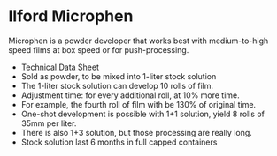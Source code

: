 # Ilford Microphen

Microphen is a powder developer that works best with medium-to-high speed films at box speed or for push-processing.

* [Technical Data Sheet](./resources/ilford_perceptol_id-11_microphen.pdf)
* Sold as powder, to be mixed into 1-liter stock solution
* The 1-liter stock solution can develop 10 rolls of film.
* Adjustment time: for every additional roll, at 10% more time.
* For example, the fourth roll of film with be 130% of original time.
* One-shot development is possible with 1+1 solution, yield 8 rolls of 35mm per liter.
* There is also 1+3 solution, but those processing are really long.
* Stock solution last 6 months in full capped containers